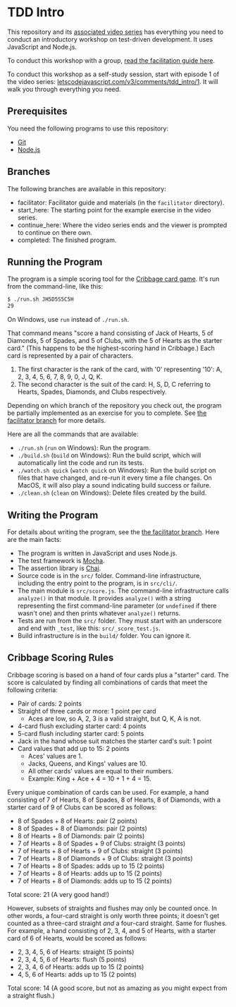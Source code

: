 # TDD Intro

This repository and its [associated video series](https://www.letscodejavascript.com/v3/episodes/tdd_intro) has everything you need to conduct an introductory workshop on test-driven development. It uses JavaScript and Node.js.

To conduct this workshop with a group, [read the facilitation guide here](facilitator/readme.md).

To conduct this workshop as a self-study session, start with episode 1 of the video series: [letscodejavascript.com/v3/comments/tdd_intro/1](https://www.letscodejavascript.com/v3/comments/tdd_intro/1). It will walk you through everything you need.


## Prerequisites

You need the following programs to use this repository:

* [Git](https://git-scm.com/)
* [Node.js](https://nodejs.org/en/)


## Branches

The following branches are available in this repository:

* facilitator: Facilitator guide and materials (in the `facilitator` directory).
* start_here: The starting point for the example exercise in the video series.
* continue_here: Where the video series ends and the viewer is prompted to continue on there own.
* completed: The finished program.


## Running the Program

The program is a simple scoring tool for the [Cribbage card game](http://www.cribbage.org/NewSite/rules/rule1.asp). It's run from the command-line, like this:

```sh
$ ./run.sh JH5D5S5C5H
29
```

On Windows, use `run` instead of `./run.sh`.

That command means "score a hand consisting of Jack of Hearts, 5 of Diamonds, 5 of Spades, and 5 of Clubs, with the 5 of Hearts as the starter card." (This happens to be the highest-scoring hand in Cribbage.) Each card is represented by a pair of characters.

1. The first character is the rank of the card, with '0' representing '10': A, 2, 3, 4, 5, 6, 7, 8, 9, 0, J, Q, K.
2. The second character is the suit of the card: H, S, D, C referring to Hearts, Spades, Diamonds, and Clubs respectively.

Depending on which branch of the repository you check out, the program be partially implemented as an exercise for you to complete. See [the facilitator branch](https://github.com/jamesshore/tdd-intro) for more details.

Here are all the commands that are available:

* `./run.sh` (`run` on Windows): Run the program.
* `./build.sh` (`build` on Windows): Run the build script, which will automatically lint the code and run its tests.
* `./watch.sh quick` (`watch quick` on Windows): Run the build script on files that have changed, and re-run it every time a file changes. On MacOS, it will also play a sound indicating build success or failure.
* `./clean.sh` (`clean` on Windows): Delete files created by the build.


## Writing the Program

For details about writing the program, see the [the facilitator branch](https://github.com/jamesshore/tdd-intro). Here are the main facts:

* The program is written in JavaScript and uses Node.js.
* The test framework is [Mocha](https://mochajs.org/).
* The assertion library is [Chai](https://www.chaijs.com/).
* Source code is in the `src/` folder. Command-line infrastructure, including the entry point to the program, is in `src/cli/`.
* The main module is `src/score.js`. The command-line infrastructure calls `analyze()` in that module. It provides `analyze()` with a string representing the first command-line parameter (or `undefined` if there wasn't one) and then prints whatever `analyze()` returns.
* Tests are run from the `src/` folder. They must start with an underscore and end with `_test`, like this: `src/_score_test.js`.
* Build infrastructure is in the `build/` folder. You can ignore it.


## Cribbage Scoring Rules

Cribbage scoring is based on a hand of four cards plus a "starter" card. The score is calculated by finding all combinations of cards that meet the following criteria:

* Pair of cards: 2 points
* Straight of three cards or more: 1 point per card
	* Aces are low, so A, 2, 3 is a valid straight, but Q, K, A is not.
* 4-card flush excluding starter card: 4 points
* 5-card flush including starter card: 5 points
* Jack in the hand whose suit matches the starter card's suit: 1 point
* Card values that add up to 15: 2 points
	* Aces' values are 1.
	* Jacks, Queens, and Kings' values are 10.
	* All other cards' values are equal to their numbers.
	* Example: King + Ace + 4 = 10 + 1 + 4 = 15.

Every unique combination of cards can be used. For example, a hand consisting of 7 of Hearts, 8 of Spades, 8 of Hearts, 8 of Diamonds, with a starter card of 9 of Clubs can be scored as follows:

* 8 of Spades + 8 of Hearts: pair (2 points)
* 8 of Spades + 8 of Diamonds: pair (2 points)
* 8 of Hearts + 8 of Diamonds: pair (2 points)
* 7 of Hearts + 8 of Spades + 9 of Clubs: straight (3 points)
* 7 of Hearts + 8 of Hearts + 9 of Clubs: straight (3 points)
* 7 of Hearts + 8 of Diamonds + 9 of Clubs: straight (3 points)
* 7 of Hearts + 8 of Spades: adds up to 15 (2 points)
* 7 of Hearts + 8 of Hearts: adds up to 15 (2 points)
* 7 of Hearts + 8 of Diamonds: adds up to 15 (2 points)

Total score: 21 (A very good hand!)

However, subsets of straights and flushes may only be counted once. In other words, a four-card straight is only worth three points; it doesn't get counted as a three-card straight *and* a four-card straight. Same for flushes. For example, a hand consisting of 2, 3, 4, and 5 of Hearts, with a starter card of 6 of Hearts, would be scored as follows:

* 2, 3, 4, 5, 6 of Hearts: straight (5 points)
* 2, 3, 4, 5, 6 of Hearts: flush (5 points)
* 2, 3, 4, 6 of Hearts: adds up to 15 (2 points)
* 4, 5, 6 of Hearts: adds up to 15 (2 points)

Total score: 14 (A good score, but not as amazing as you might expect from a straight flush.)